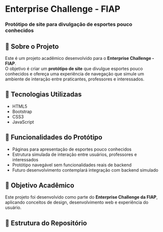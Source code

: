 # Enterprise Challenge - FIAP  
### Protótipo de site para divulgação de esportes pouco conhecidos  

## 📌 Sobre o Projeto  
Este é um projeto acadêmico desenvolvido para o **Enterprise Challenge - FIAP**.  
O objetivo é criar um **protótipo de site** que divulgue esportes pouco conhecidos e ofereça uma experiência de navegação que simule um ambiente de interação entre praticantes, professores e interessados.  

## 🚀 Tecnologias Utilizadas  
- HTML5  
- Bootstrap  
- CSS3  
- JavaScript  

## 🎯 Funcionalidades do Protótipo  
- Páginas para apresentação de esportes pouco conhecidos  
- Estrutura simulada de interação entre usuários, professores e interessados  
- Protótipo navegável sem funcionalidades reais de backend  
- Futuro desenvolvimento contemplará integração com backend simulado  

## 📖 Objetivo Acadêmico  
Este projeto foi desenvolvido como parte do **Enterprise Challenge da FIAP**, aplicando conceitos de design, desenvolvimento web e experiência do usuário.  

## 📂 Estrutura do Repositório  


